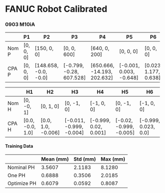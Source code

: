 # FANUC Robot Calibrated

### 0903 M10iA

|       | P1                | P2               | P3              | P4             | P5                  | P6               | P7             |
|-------|------------------|-----------------|----------------|---------------|---------------------|-----------------|---------------|
| Nom P     | [0, 0, 0]  | [150, 0, 0] | [0, 0, 600] | [640, 0, 200] | [0, 0, 0] | [0, 0, 0] | [100, 0, 0] |
| CPA P     | [0, 0, 0]  | [148.658, -0.0, -0.0] | [-0.799, -0.28, 607.528] | [650.666, -14.193, 202.632] | [-0.001, 0.003, -0.648] | [0.023, 1.177, 0.638] | [99.973, -2.333, -0.002] |


|       | H1                | H2               | H3              | H4             | H5                  | H6               |
|-------|------------------|-----------------|----------------|---------------|---------------------|-----------------|
| Nom H     | [0, -0, 1]  | [0, 1, 0]     | [0, -1, 0] | [-1, 0, 0]    | [0, -1, 0] | [-1, 0, 0]  |
| CPA H     | [0.0, -0.0, 1.0]  | [0.0, 1.0, -0.006]     | [-0.011, -0.999, -0.004] | [-0.999, 0.02, 0.001]    | [-0.02, -0.999, -0.005] | [-0.999, 0.023, 0.0]  |

#### Training Data
||Mean (mm)|Std (mm)|Max (mm)|
|-|-|-|-|
|Nominal PH|3.5607|2.1183|8.1280|
|One PH|0.6888|0.3506|2.0185|
|Optimize PH|0.6079|0.0592|0.8087|
